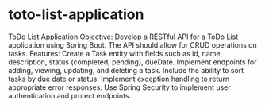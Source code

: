 # toto-list-application

 ToDo List Application
Objective:
Develop a RESTful API for a ToDo List application using Spring Boot. The API should allow for CRUD operations on tasks.
Features:
Create a Task entity with fields such as id, name, description, status (completed, pending), dueDate.
Implement endpoints for adding, viewing, updating, and deleting a task.
Include the ability to sort tasks by due date or status.
Implement exception handling to return appropriate error responses.
Use Spring Security to implement user authentication and protect endpoints.
